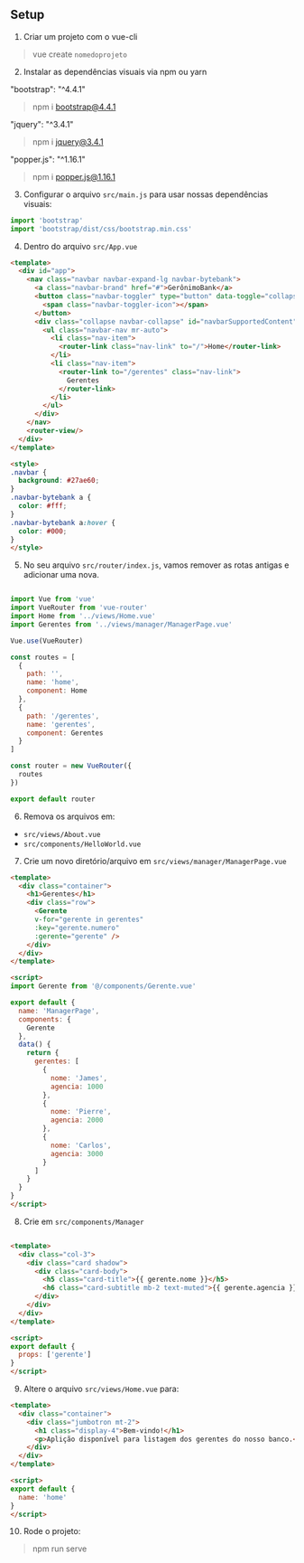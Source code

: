 ## Setup

1. Criar um projeto com o vue-cli
> vue create `nomedoprojeto`

2. Instalar as dependências visuais via npm ou yarn

 "bootstrap": "^4.4.1"
 > npm i bootstrap@4.4.1

 "jquery": "^3.4.1"
 > npm i jquery@3.4.1  

 "popper.js": "^1.16.1"
 > npm i popper.js@1.16.1 

3. Configurar o arquivo `src/main.js` para usar nossas dependências visuais:

```js
import 'bootstrap'
import 'bootstrap/dist/css/bootstrap.min.css'
```

4. Dentro do arquivo `src/App.vue`

```html
<template>
  <div id="app">
    <nav class="navbar navbar-expand-lg navbar-bytebank">
      <a class="navbar-brand" href="#">GerônimoBank</a>
      <button class="navbar-toggler" type="button" data-toggle="collapse" data-target="#navbarSupportedContent" aria-controls="navbarSupportedContent" aria-expanded="false" aria-label="Toggle navigation">
        <span class="navbar-toggler-icon"></span>
      </button>
      <div class="collapse navbar-collapse" id="navbarSupportedContent">
        <ul class="navbar-nav mr-auto">
          <li class="nav-item">
            <router-link class="nav-link" to="/">Home</router-link>
          </li>
          <li class="nav-item">
            <router-link to="/gerentes" class="nav-link">
              Gerentes
            </router-link>
          </li>
        </ul>
      </div>
    </nav>
    <router-view/>
  </div>
</template>

<style>
.navbar {
  background: #27ae60;
}
.navbar-bytebank a {
  color: #fff;
}
.navbar-bytebank a:hover {
  color: #000;
}
</style>
```


5. No seu arquivo `src/router/index.js`, vamos remover as rotas antigas e adicionar uma nova.

```js

import Vue from 'vue'
import VueRouter from 'vue-router'
import Home from '../views/Home.vue'
import Gerentes from '../views/manager/ManagerPage.vue'

Vue.use(VueRouter)

const routes = [
  {
    path: '',
    name: 'home',
    component: Home
  },
  {
    path: '/gerentes',
    name: 'gerentes',
    component: Gerentes
  }
]

const router = new VueRouter({
  routes
})

export default router

```

6. Remova os arquivos em:
 - `src/views/About.vue`
 - `src/components/HelloWorld.vue`

7. Crie um novo diretório/arquivo em 
`src/views/manager/ManagerPage.vue`

```html
<template>
  <div class="container">
    <h1>Gerentes</h1>
    <div class="row">
      <Gerente 
      v-for="gerente in gerentes" 
      :key="gerente.numero" 
      :gerente="gerente" />
    </div>
  </div>
</template>

<script>
import Gerente from '@/components/Gerente.vue'

export default {
  name: 'ManagerPage',
  components: {
    Gerente
  },
  data() {
    return {
      gerentes: [
        {
          nome: 'James',
          agencia: 1000
        },
        {
          nome: 'Pierre',
          agencia: 2000
        },
        {
          nome: 'Carlos',
          agencia: 3000
        }
      ]
    }
  }
}
</script>
```
8. Crie em `src/components/Manager`

```html

<template>
  <div class="col-3">
    <div class="card shadow">
      <div class="card-body">
        <h5 class="card-title">{{ gerente.nome }}</h5>
        <h6 class="card-subtitle mb-2 text-muted">{{ gerente.agencia }}</h6>
      </div>
    </div>
  </div>
</template>

<script>
export default {
  props: ['gerente']
}
</script>
```

9. Altere o arquivo `src/views/Home.vue` para:

```html
<template>
  <div class="container">
    <div class="jumbotron mt-2">
      <h1 class="display-4">Bem-vindo!</h1>
      <p>Aplição disponível para listagem dos gerentes do nosso banco.</p>
    </div>
  </div>
</template>

<script>
export default {
  name: 'home'
}
</script>
```

10. Rode o projeto:

> npm run serve